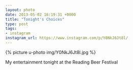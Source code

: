 ```yaml
---
layout: photo
date: 2013-05-02 16:19:31 +0000
title: "Tonight's Choices"
type: post
tags:
- instagram
instagram_url: https://www.instagram.com/p/Y0NkJ6Jt8l/
---
```


{% picture u-photo img/Y0NkJ6Jt8l.jpg %}

My entertainment tonight at the Reading Beer Festival

